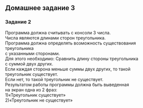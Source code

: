 ## Домашнее задание 3

### Задание 2

Программа должна считывать с консоли 3 числа.</br>
Числа являются длинами сторон треугольника.</br>
Программа должна определять возможность существования треугольника</br>
с указанными сторонами.</br>
Для этого необходимо: Сравнить длину стороны треугольника</br>
с суммой двух других.</br>
Если каждая сторона меньше суммы двух других, то такой</br>
треугольник существует.</br>
Если нет, то такой треугольник не существует.</br>
Результатом работы программы должна быть выведенная</br>
на экран одна из 2 фраз:</br>
1)«Треугольник существует»</br>
2)«Треугольник не существует»</br> 
